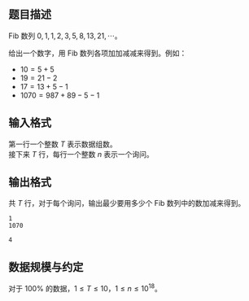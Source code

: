 ## 题目描述

Fib 数列 $0,1,1,2,3,5,8,13,21,\cdots$。

给出一个数字，用 Fib 数列各项加加减减来得到。例如：

- $10=5+5$
- $19=21-2$
- $17=13+5-1$
- $1070=987+89-5-1$

## 输入格式

第一行一个整数 $T$ 表示数据组数。  
接下来 $T$ 行，每行一个整数 $n$ 表示一个询问。

## 输出格式

共 $T$ 行，对于每个询问，输出最少要用多少个 Fib 数列中的数加减来得到。

```input1
1
1070
```

```output1
4
```

## 数据规模与约定

对于 $100\%$ 的数据，$1\leq T\leq 10$，$1\leq n\leq 10^{18}$。

